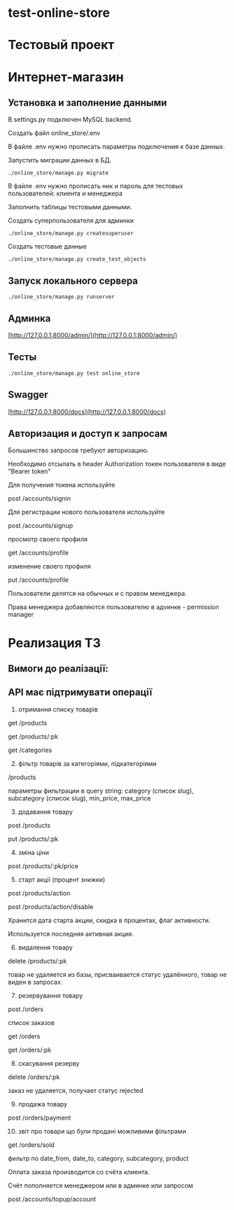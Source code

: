 # test-online-store
# Тестовый проект
# Интернет-магазин

## Установка и заполнение данными

В settings.py подключен MySQL backend.

Создать файл online_store/.env

В файле .env нужно прописать параметры подключения к базе данных.

Запустить миграции данных в БД.

`./online_store/manage.py migrate`

В файле .env нужно прописать ник и пароль для тестовых пользователей: клиента и менеджера

Заполнить таблицы тестовыми данными.

Создать суперпользователя для админки

`./online_store/manage.py createsuperuser`

Создать тестовые данные

`./online_store/manage.py create_test_objects`

## Запуск локального сервера

`./online_store/manage.py runserver`


## Админка

[http://127.0.0.1:8000/admin/](http://127.0.0.1:8000/admin/)

## Тесты

`./online_store/manage.py test online_store`

## Swagger

[http://127.0.0.1:8000/docs](http://127.0.0.1:8000/docs)

## Авторизация и доступ к запросам

Большинство запросов требуют авторизацию.

Необходимо отсылать в header Authorization токен пользователя в виде "Bearer token"

Для получения токена используйте

post /accounts/signin

Для регистрации нового пользователя используйте

post /accounts/signup

просмотр своего профиля

get /accounts/profile

изменение своего профиля

put /accounts/profile

Пользователи делятся на обычных и с правом менеджера.

Права менеджера добавляются пользователю в адvинке - permission manager


# Реализация ТЗ

## Вимоги до реалізації:
## API має підтримувати операції

1. отримання списку товарів

get /products

get /products/:pk

get /categories

2. фільтр товарів за категоріями, підкатегоріями

/products

параметры фильтрации в query string: category (список slug), subcategory (список slug), min_price, max_price

3. додавання товару

post /products

put /products/:pk

4. зміна ціни

post /products/:pk/price

5. старт акції (процент знижки)

post /products/action

post /products/action/disable

Хранится дата старта акции, скидка в процентах, флаг активности.

Используется последняя активная акция.

6. видалення товару

delete /products/:pk

товар не удаляется из базы, присваивается статус удалённого, товар не виден в запросах.

7. резервування товару

post /orders

список заказов

get /orders

get /orders/:pk

8. скасування резерву

delete /orders/:pk

заказ не удаляется, получает статус rejected

9. продажа товару

post /orders/payment

10. звіт про товари що були продані можливими фільтрами

get /orders/sold

фильтр по date_from, date_to, category, subcategory, product

Оплата заказа производится со счёта клиента.

Счёт пополняется менеджером или в админке или запросом

post /accounts/topup/account

